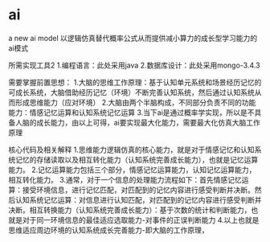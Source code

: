 # ai
a new ai model
以逻辑仿真替代概率公式从而提供减小算力的成长型学习能力的ai模式

所需实现工具2
1.编程语言：此处采用java
2.数据库设计：此处采用mongo-3.4.3

需要掌握前置思想：
1.大脑的思维工作原理：基于认知单元系统和场景经历记忆的可成长系统，大脑借助经历记忆（环境）不断完善认知系统，然后通过认知系统从而形成思维能力（应对环境）
2.大脑由两个半脑构成，不同部分负责不同的功能能力：情感记忆运算和认知系统记忆运算
3.当下ai是通过概率学实现，所以是不具备人脑的成长能力，由以上可得，ai要实现最大化能力，需要最大化仿真大脑工作原理

核心代码及相关解释
1.思维能力逻辑仿真的核心能力，就是对于情感记忆和认知系统记忆的存储读取以及相互转化能力（认知系统完善成长能力），也就是记忆运算能力。
2.记忆运算能力包括三个部分，情感记忆运算能力，认知记忆运算能力，相互转化能力。
3.通常，对于一个信息的处理能力流程如下：首先情感记忆运算：接受环境信息，进行记忆匹配，对匹配到的记忆内容进行感受判断并决断。然后认知系统记忆运算：对信息进行认知匹配，对匹配到的记忆内容进行感受判断并决断。相互转换能力（认知系统完善成长能力）：基于次数的统计和判断能力，也就是对于同一环境信息的最佳适应选取能力-对事件的正误判断能力
4.以上也就是思维适应周边环境的认知系统成长完善能力-即大脑的工作原理，
